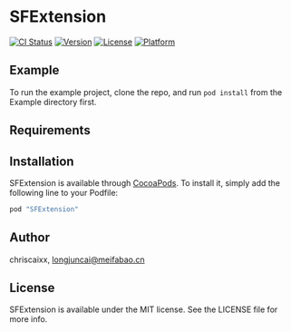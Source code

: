 # SFExtension

[![CI Status](http://img.shields.io/travis/chriscaixx/SFExtension.svg?style=flat)](https://travis-ci.org/chriscaixx/SFExtension)
[![Version](https://img.shields.io/cocoapods/v/SFExtension.svg?style=flat)](http://cocoapods.org/pods/SFExtension)
[![License](https://img.shields.io/cocoapods/l/SFExtension.svg?style=flat)](http://cocoapods.org/pods/SFExtension)
[![Platform](https://img.shields.io/cocoapods/p/SFExtension.svg?style=flat)](http://cocoapods.org/pods/SFExtension)

## Example

To run the example project, clone the repo, and run `pod install` from the Example directory first.

## Requirements

## Installation

SFExtension is available through [CocoaPods](http://cocoapods.org). To install
it, simply add the following line to your Podfile:

```ruby
pod "SFExtension"
```

## Author

chriscaixx, longjuncai@meifabao.cn

## License

SFExtension is available under the MIT license. See the LICENSE file for more info.
